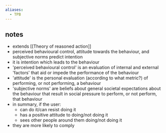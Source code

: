 ```yaml
---
aliases:
  - TPB
---
```

## notes
- extends [[Theory of reasoned action]]
- perceived behavioural control, attitude towards the behaviour, and subjective norms predict intention
- it is intention which leads to the behaviour
- 'perceived behavioural control' is an evaluation of internal and external 'factors' that aid or impede the performance of the behaviour
- 'attitude' is the personal evaluation (according to what metric?) of performing, or not performing, a behaviour
- 'subjective norms' are beliefs about general societal expectations about the behaviour that result in social pressure to perform, or not perform, that behaviour
- in summary, if the user:
	- can do it/can resist doing it
	- has a positive attitude to doing/not doing it
	- sees other people around them doing/not doing it
- they are more likely to comply